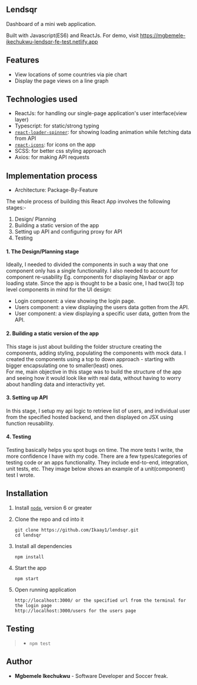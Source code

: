 ## Lendsqr

Dashboard of a mini web application.

Built with Javascript(ES6) and ReactJs.
For demo, visit https://mgbemele-ikechukwu-lendsqr-fe-test.netlify.app

## Features

- View locations of some countries via pie chart
- Display the page views on a line graph

## Technologies used

- ReactJs: for handling our single-page application's user interface(view layer)
- Typescript: for static/strong typing
- [`react-loader-spinner`](https://www.npmjs.com/package/react-loader-spinner): for showing loading animation while fetching data from API
- [`react-icons`](https://www.npmjs.com/package/react-icons): for icons on the app
- SCSS: for better css styling approach
- Axios: for making API requests

## Implementation process

- Architecture: Package-By-Feature

The whole process of building this React App involves the following stages:-

1. Design/ Planning
2. Building a static version of the app
3. Setting up API and configuring proxy for API
4. Testing

#### 1. The Design/Planning stage

Ideally, I needed to divided the components in such a way that one component only has a single functionality. I also needed to account for component re-usability Eg. components for displaying Navbar or app loading state.
Since the app is thought to be a basic one, I had two(3) top level components in mind for the UI design:

- Login component: a view showing the login page.
- Users component: a view displaying the users data gotten from the API.
- User component: a view displaying a specific user data, gotten from the API.

#### 2. Building a static version of the app

This stage is just about building the folder structure creating the components, adding styling, populating the components with mock data. I created the components using a top to down approach - starting with bigger encapsulating one to smaller(least) ones. <br>
For me, main objective in this stage was to build the structure of the app and seeing how it would look like with real data, without having to worry about handling data and interactivity yet.

#### 3. Setting up API

In this stage, I setup my api logic to retrieve list of users, and individual user from the specified hosted backend, and then displayed on JSX using function reusability.

#### 4. Testing

Testing basically helps you spot bugs on time. The more tests I write, the more confidence I have with my code. There are a few types/categories of testing code or an apps functionality. They include end-to-end, integration, unit tests, etc. They image below shows an example of a unit(component) test I wrote.

## Installation

1. Install [`node`](https://nodejs.org/en/download/), version 6 or greater

2. Clone the repo and cd into it

   ```
   git clone https://github.com/Ikaay1/lendsqr.git
   cd lendsqr
   ```

3. Install all dependencies

   ```
   npm install
   ```

4. Start the app

   ```
   npm start
   ```

5. Open running application

   ```
   http://localhost:3000/ or the specified url from the terminal for the login page
   http://localhost:3000/users for the users page
   ```

## Testing

> - `npm test`

## Author

- **Mgbemele Ikechukwu** - Software Developer and Soccer freak.
